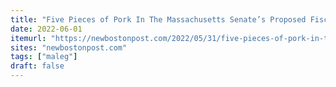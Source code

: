 ```yaml
---
title: "Five Pieces of Pork In The Massachusetts Senate’s Proposed Fiscal Year 2023 Budget"
date: 2022-06-01
itemurl: "https://newbostonpost.com/2022/05/31/five-pieces-of-pork-in-the-massachusetts-senates-proposed-fiscal-year-2023-budget/"
sites: "newbostonpost.com"
tags: ["maleg"]
draft: false
---
```



